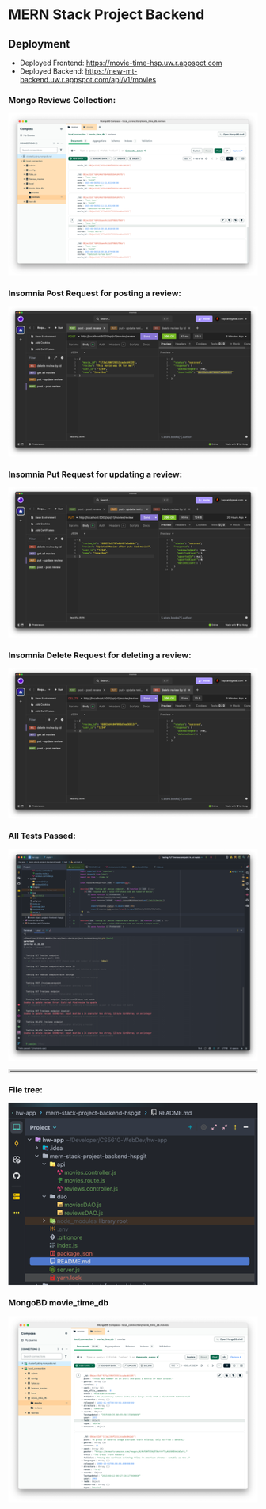 # MERN Stack Project Backend

## Deployment
- Deployed Frontend: https://movie-time-hsp.uw.r.appspot.com
- Deployed Backend: https://new-mt-backend.uw.r.appspot.com/api/v1/movies


### Mongo Reviews Collection:
![Mongo Reviews](./images/reviews-mongo.png)

### Insomnia Post Request for posting a review:
![Insomnia Put Request](./images/insomnia-post-review.png)

### Insomnia Put Request for updating a review:
![Insomnia Put Request](./images/insomnia-put-update-review.png)

### Insomnia Delete Request for deleting a review:
![Insomnia Delete Request](./images/insomnia-del-review.png)

### All Tests Passed:
![All Tests Passed](./images/all-test.png)


<hr style="border: 4px solid #dcdcdc;">


### File tree: 
![File Structure](./images/file-str.png)

### MongoBD movie_time_db
![MongoDB Database](./images/mongo-db.png)

